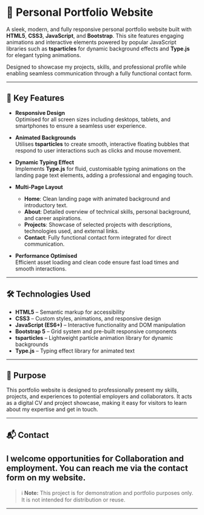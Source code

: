 # 🎨 Personal Portfolio Website

A sleek, modern, and fully responsive personal portfolio website built with **HTML5**, **CSS3**, **JavaScript**, and **Bootstrap**. This site features engaging animations and interactive elements powered by popular JavaScript libraries such as **tsparticles** for dynamic background effects and **Type.js** for elegant typing animations.

Designed to showcase my projects, skills, and professional profile while enabling seamless communication through a fully functional contact form.

---

## 📌 Key Features

- **Responsive Design**  
  Optimised for all screen sizes including desktops, tablets, and smartphones to ensure a seamless user experience.

- **Animated Backgrounds**  
  Utilises **tsparticles** to create smooth, interactive floating bubbles that respond to user interactions such as clicks and mouse movement.

- **Dynamic Typing Effect**  
  Implements **Type.js** for fluid, customisable typing animations on the landing page text elements, adding a professional and engaging touch.

- **Multi-Page Layout**  
  - **Home**: Clean landing page with animated background and introductory text.  
  - **About**: Detailed overview of technical skills, personal background, and career aspirations.  
  - **Projects**: Showcase of selected projects with descriptions, technologies used, and external links.  
  - **Contact**: Fully functional contact form integrated for direct communication.

- **Performance Optimised**  
  Efficient asset loading and clean code ensure fast load times and smooth interactions.

---

## 🛠️ Technologies Used

- **HTML5** – Semantic markup for accessibility 
- **CSS3** – Custom styles, animations, and responsive design  
- **JavaScript (ES6+)** – Interactive functionality and DOM manipulation  
- **Bootstrap 5** – Grid system and pre-built responsive components  
- **tsparticles** – Lightweight particle animation library for dynamic backgrounds  
- **Type.js** – Typing effect library for animated text  

---

## 🎯 Purpose

This portfolio website is designed to professionally present my skills, projects, and experiences to potential employers and collaborators. It acts as a digital CV and project showcase, making it easy for visitors to learn about my expertise and get in touch.

---

## 📬 Contact

I welcome opportunities for Collaboration and employment. You can reach me via the contact form on my website. 
---

> ℹ️ **Note:** This project is for demonstration and portfolio purposes only. It is not intended for distribution or reuse.

---

